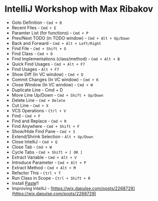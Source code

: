 <h1>IntelliJ Workshop with Max Ribakov</h1>

* Goto Definition - `Cmd + B`
* Recent Files - `Cmd + E`
* Paramter List (for functions) - `Cmd + P`
* Prev/Next TODO (in TODO window) - `Cmd + Alt + Up/Down`
* Back and Forward - `Cmd + Alt + Left/Right`
* Find File - `Cmd + Shift + O`
* Find Class - `Cmd + O`
* Find Implementations (class/method) - `Cmd + Alt + B`
* Quick Find Usages - `Cmd + Alt + F7`
* Find Usages - `Alt + F7`
* Show Diff (In VC window) - `Cmd + D`
* Commit Changes (In VC window) - `Cmd + K`
* Close Window (In VC window) - `Cmd + W`
* Duplicate Line - Cmd + D
* Move Line Up/Down - `Cmd + Shift + Up/Down`
* Delete Line - `Cmd + Delete`
* Cut Line - `Cmd + X`
* VCS Operations - `Ctrl + V`
* Find - `Cmd + F`
* Find and Replace - `Cmd + R`
* Find Anywhere - `Cmd + Shift + F`
* Show/Hide Find Pane - `Cmd + 3`
* Extend/Shrink Selection - `Alt + Up/Down`
* Close IntelliJ - `Cmd + Q`
* Close Tab - `Cmd + W`
* Cycle Tabs - `Cmd + Shift + [ OR ]`
* Extract Variable - `Cmd + Alt + V`
* Introduce Parameter - `Cmd + Alt + P`
* Extract Method - `Cmd + Alt + M`
* Refactor This - `Ctrl + T`
* Run Class in Scope - `Ctrl + Shift + R`
* Install [Paste](https://itunes.apple.com/us/app/paste-clipboard-history-manager/id967805235?mt=12)!!
* Improving IntelliJ - [https://wix.dapulse.com/posts/2268729](https://wix.dapulse.com/posts/2268729)
